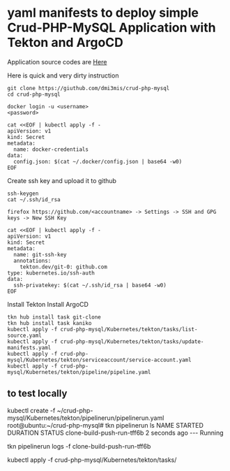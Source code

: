 # yaml manifests to deploy simple Crud-PHP-MySQL Application with Tekton and ArgoCD


Application source codes are [Here](https://giuthub.com/dmi3mis/crud-php-mysql)

Here is quick and very dirty instruction

```console
git clone https://giuthub.com/dmi3mis/crud-php-mysql
cd crud-php-mysql

docker login -u <username>
<password>

cat <<EOF | kubectl apply -f -
apiVersion: v1
kind: Secret
metadata:
  name: docker-credentials
data:
  config.json: $(cat ~/.docker/config.json | base64 -w0)
EOF
```

Create ssh key and upload it to github

```console
ssh-keygen 
cat ~/.ssh/id_rsa

firefox https://github.com/<accountname> -> Settings -> SSH and GPG keys -> New SSH Key

cat <<EOF | kubectl apply -f -
apiVersion: v1
kind: Secret
metadata:
  name: git-ssh-key
  annotations:
    tekton.dev/git-0: github.com
type: kubernetes.io/ssh-auth
data:
  ssh-privatekey: $(cat ~/.ssh/id_rsa | base64 -w0)
EOF
```

Install Tekton 
Install ArgoCD

```
tkn hub install task git-clone
tkn hub install task kaniko
kubectl apply -f crud-php-mysql/Kubernetes/tekton/tasks/list-source.yaml 
kubectl apply -f crud-php-mysql/Kubernetes/tekton/tasks/update-manifests.yaml 
kubectl apply -f crud-php-mysql/Kubernetes/tekton/serviceaccount/service-account.yaml
kubectl apply -f crud-php-mysql/Kubernetes/tekton/pipeline/pipeline.yaml
```



## to test locally

kubectl create -f ~/crud-php-mysql/Kubernetes/tekton/pipelinerun/pipelinerun.yaml
root@ubuntu:~/crud-php-mysql# tkn pipelinerun ls
NAME                         STARTED          DURATION   STATUS
clone-build-push-run-tff6b   2 seconds ago    ---        Running

tkn pipelinerun logs -f clone-build-push-run-tff6b

kubectl apply -f crud-php-mysql/Kubernetes/tekton/tasks/